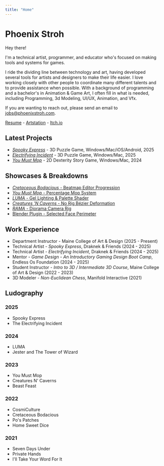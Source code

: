 ```yaml
---
title: "Home"
---
```


# Phoenix Stroh
Hey there!

I'm a technical artist, programmer, and educator who's focused on making tools and systems for games.

I ride the dividing line between technology and art, having developed several tools for artists and designers to make their life easier. I love working closely with other people to coordinate many different talents and to provide assistance when possible. With a background of programming and a bachelor's in Animation & Game Art, I often fill in what is needed, including Programming, 3d Modeling, UI/UX, Animation, and Vfx.

If you are wanting to reach out, please send an email to jobs@phoenixstroh.com.

[Resume](/phoenix-stroh-resume.pdf) - [Artstation](https://www.artstation.com/phoenixstroh) - [Itch.io](https://gamekwng.itch.io/)

## Latest Projects
- [*Spooky Express*](/projects/spooky-express) - 3D Puzzle Game, Windows/Mac/iOS/Android, 2025
- [*Electrifying Incident*](/projects/electrifying-incident) - 3D Puzzle Game, Windows/Mac, 2025
- [*You Must Mop*](/projects/you-must-mop) - 2D Dexterity Story Game, Windows/Mac, 2024

## Showcases & Breakdowns
- [*Cretaceous Bodacious* - Beatmap Editor Progression](https://www.artstation.com/artwork/LRP4Bk)
- [*You Must Mop* - Percentage Mop System](https://www.artstation.com/artwork/ob59Vz)
- [*LUMA* - Gel Lighting & Palette Shader](https://www.artstation.com/artwork/lDP9bY)
- [*Creatures 'N Caverns* - No Rig Bézier Deformation](https://www.artstation.com/artwork/5vxDag)
- [*RAMA* - Diorama Camera Rig](https://www.artstation.com/artwork/gR2G38)
- [Blender Plugin - Selected Face Perimeter](https://www.artstation.com/artwork/dKXvoW)

## Work Experience
- Department Instructor - Maine College of Art & Design (2025 - Present)
- Technical Artist - *Spooky Express*, Draknek & Friends (2024 - 2025)
- Technical Artist - *Electrifying Incident*, Draknek & Friends (2024 - 2025)
- Mentor - *Game Design - An Introductory Gaming Design Boot Camp*, Endless Os Foundation (2024 - 2025)
- Student Instructor - *Intro to 3D / Intermediate 3D Course*, Maine College of Art & Design (2022 - 2023)
- 3D Modeler - *Non-Euclidean Chess*, Manifold Interactive (2021)

## Ludography
### 2025
- Spooky Express
- The Electrifying Incident

### 2024
- LUMA
- Jester and The Tower of Wizard

### 2023
- You Must Mop
- Creatures N' Caverns
- Beast Feast

### 2022
- CosmiCulture
- Cretaceous Bodacious
- Po's Patches
- Home Sweet Dice

### 2021
- Seven Days Under
- Private Hands
- I'll Take Your Word For It